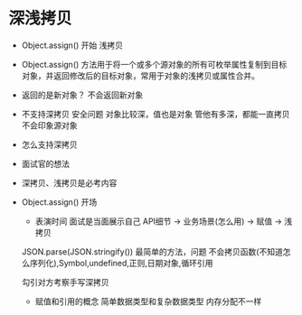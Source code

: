# 深浅拷贝
- Object.assign() 开始
    浅拷贝

- Object.assign() 方法用于将一个或多个源对象的所有可枚举属性复制到目标对象，并返回修改后的目标对象，常用于对象的浅拷贝或属性合并。
- 返回的是新对象？
    不会返回新对象
- 不支持深拷贝
    安全问题  对象比较深，值也是对象 管他有多深，都能一直拷贝  不会印象源对象
- 怎么支持深拷贝

- 面试官的想法
- 深拷贝、浅拷贝是必考内容
- Object.assign() 开场
    - 表演时间  面试是当面展示自己
    API细节 -> 业务场景(怎么用) -> 赋值 -> 浅拷贝

    JSON.parse(JSON.stringify()) 最简单的方法，问题
    不会拷贝函数(不知道怎么序列化),Symbol,undefined,正则,日期对象,循环引用

    勾引对方考察手写深拷贝
    - 赋值和引用的概念
        简单数据类型和复杂数据类型  内存分配不一样